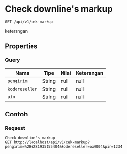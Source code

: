 # Check downline's markup
```http
GET /api/v1/cek-markup
```
keterangan
## Properties
### Query
Nama | Tipe | Nilai | Keterangan
--- | --- | --- | ---
<code>pengirim</code> | String | null | null
<code>kodereseller</code> | String | null | null
<code>pin</code> | String | null | null

## Contoh

### Request
```http
Check downline's markup
GET http://localhost/api/v1/cek-markup?pengirim=%2B6281935155404&kodereseller=ox0004&pin=1234
```
